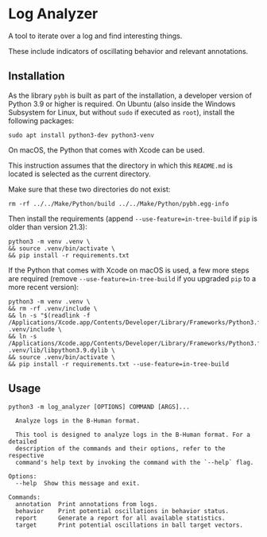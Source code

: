 # Log Analyzer

A tool to iterate over a log and find interesting things.

These include indicators of oscillating behavior and relevant annotations.


## Installation

As the library `pybh` is built as part of the installation, a developer
version of Python 3.9 or higher is required. On Ubuntu (also inside the
Windows Subsystem for Linux, but without `sudo` if executed as `root`),
install the following packages:

```shell
sudo apt install python3-dev python3-venv
```

On macOS, the Python that comes with Xcode can be used. 

This instruction assumes that the directory in which this `README.md` is
located is selected as the current directory.

Make sure that these two directories do not exist:

```shell
rm -rf ../../Make/Python/build ../../Make/Python/pybh.egg-info
```

Then install the requirements (append `--use-feature=in-tree-build` if
`pip` is older than version 21.3):

```shell
python3 -m venv .venv \
&& source .venv/bin/activate \
&& pip install -r requirements.txt
```

If the Python that comes with Xcode on macOS is used, a few more steps
are required (remove `--use-feature=in-tree-build` if you upgraded `pip`
to a more recent version):

```shell
python3 -m venv .venv \
&& rm -rf .venv/include \
&& ln -s "$(readlink -f /Applications/Xcode.app/Contents/Developer/Library/Frameworks/Python3.framework/Headers)" .venv/include \
&& ln -s /Applications/Xcode.app/Contents/Developer/Library/Frameworks/Python3.framework/Versions/3.9/Python3 .venv/lib/libpython3.9.dylib \
&& source .venv/bin/activate \
&& pip install -r requirements.txt --use-feature=in-tree-build
```


## Usage

```
python3 -m log_analyzer [OPTIONS] COMMAND [ARGS]...

  Analyze logs in the B-Human format.

  This tool is designed to analyze logs in the B-Human format. For a detailed
  description of the commands and their options, refer to the respective
  command's help text by invoking the command with the `--help` flag.

Options:
  --help  Show this message and exit.

Commands:
  annotation  Print annotations from logs.
  behavior    Print potential oscillations in behavior status.
  report      Generate a report for all available statistics.
  target      Print potential oscillations in ball target vectors.
```

